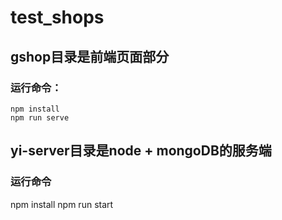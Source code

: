 # test_shops
## gshop目录是前端页面部分
### 运行命令：
    npm install
    npm run serve

## yi-server目录是node + mongoDB的服务端
### 运行命令
   npm install
   npm run start
